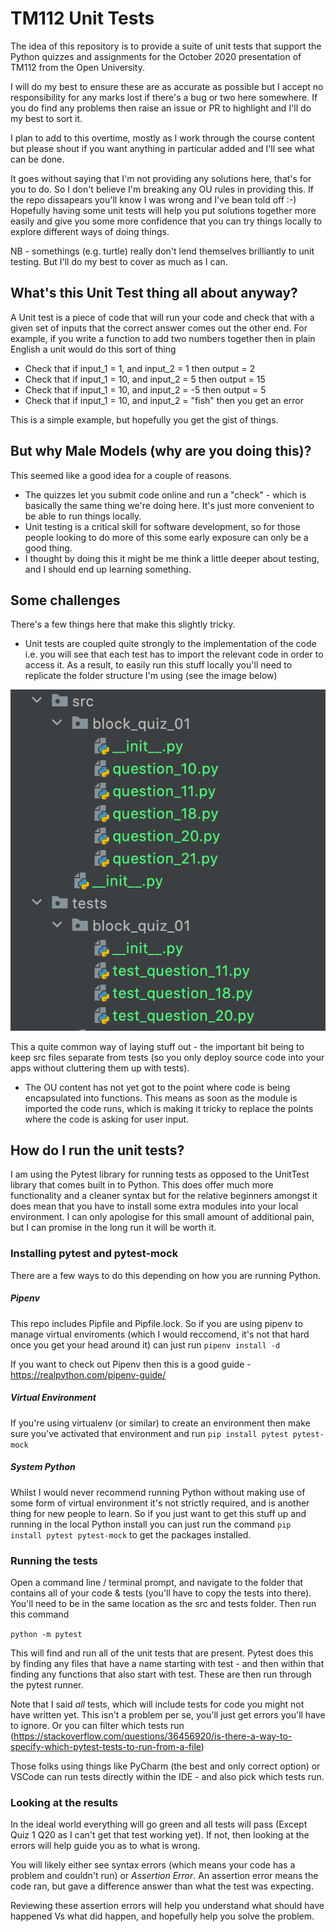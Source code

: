 # TM112 Unit Tests

The idea of this repository is to provide a suite of unit tests that support the Python 
quizzes and assignments for the October 2020 presentation of TM112 from the Open University.


I will do my best to ensure these are as accurate as possible but I accept no responsibility
for any marks lost if there's a bug or two here somewhere.  If you do find any problems
then raise an issue or PR to highlight and I'll do my best to sort it.

I plan to add to this overtime, mostly as I work through the course content but please shout
if you want anything in particular added and I'll see what can be done.

It goes without saying that I'm not providing any solutions here,  that's for you to do. So I
don't believe I'm breaking any OU rules in providing this.  If the repo dissapears you'll know I was
wrong and I've bean told off :-)
Hopefully having some unit tests will help you put solutions together more easily and 
give you some more confidence that you can try things locally to explore different ways
of doing things.

NB - somethings (e.g. turtle) really don't lend themselves brilliantly to unit testing. But
I'll do my best to cover as much as I can.

## What's this Unit Test thing all about anyway?
A Unit test is a piece of code that will run your code and check that with a given set
of inputs that the correct answer comes out the other end. For example, if you write a function
to add two numbers together then in plain English a unit would do this sort of thing
* Check that if input_1 = 1, and input_2 = 1 then output = 2
* Check that if input_1 = 10, and input_2 = 5 then output = 15
* Check that if input_1 = 10, and input_2 = -5 then output = 5
* Check that if input_1 = 10, and input_2 = "fish" then you get an error

This is a simple example, but hopefully you get the gist of things.

## But why Male Models (why are you doing this)?
This seemed like a good idea for a couple of reasons. 
* The quizzes let you submit code online and run a "check" - which is basically the same thing
we're doing here. It's just more convenient to be able to run things locally.
* Unit testing is a critical skill for software development, so for those people looking to do 
more of this some early exposure can only be a good thing.
* I thought by doing this it might be me think a little deeper about testing, and I should end up 
learning something.


## Some challenges
There's a few things here that make this slightly tricky.

* Unit tests are coupled quite strongly to the implementation of the code i.e. you will see
that each test has to import the relevant code in order to access it.  As a result, to 
easily run this stuff locally you'll need to replicate the folder structure I'm using (see the image below)

![folder layout](images/folder%20layout.png)

This a quite common way of laying stuff out - the important bit being to keep src files 
separate from tests (so you only deploy source code into your apps without cluttering them up with tests).

* The OU content has not yet got to the point where code is being encapsulated into functions. 
This means as soon as the module is imported the code runs, which is making it tricky to replace the points where 
the code is asking for user input.

## How do I run the unit tests?
I am using the Pytest library for running tests as opposed to the UnitTest library that
comes built in to Python.  This does offer much more functionality and a cleaner syntax
but for the relative beginners amongst it does mean that you have to install some extra
modules into your local environment.  I can only apologise for this small amount of additional
pain, but I can promise in the long run it will be worth it.

### Installing pytest and pytest-mock
There are a few ways to do this depending on how you are running Python.

##### Pipenv
This repo includes Pipfile and Pipfile.lock. So if you are using pipenv to manage virtual enviroments
(which I would reccomend, it's not that hard once you get your head around it) can just run `pipenv install -d`

If you want to check out Pipenv then this is a good guide - https://realpython.com/pipenv-guide/

##### Virtual Environment
If you're using virtualenv (or similar) to create an environment then make sure you've activated that environment
and run `pip install pytest pytest-mock`

##### System Python
Whilst I would never recommend running Python without making use of some form of virtual environment it's not strictly
required, and is another thing for new people to learn. So if you just want to get this stuff up and running in the local
Python install you can just run the command `pip install pytest pytest-mock` to get the packages installed.

### Running the tests
Open a command line / terminal prompt, and navigate to the folder that contains all of your code & tests
(you'll have to copy the tests into there).  You'll need to be in the same location as the src and tests folder.
Then run this command

`python -m pytest` 

This will find and run all of the unit tests that are present. Pytest does this by finding
any files that have a name starting with test - and then within that finding any functions
that also start with test.  These are then run through the pytest runner.

Note that I said _all_ tests, which will include tests for code you might not have written yet.
This isn't a problem per se, you'll just get errors you'll have to ignore.  Or you can filter
which tests run (https://stackoverflow.com/questions/36456920/is-there-a-way-to-specify-which-pytest-tests-to-run-from-a-file)

Those folks using things like PyCharm (the best and only correct option) or VSCode can run tests
directly within the IDE - and also pick which tests run.

### Looking at the results
In the ideal world everything will go green and all tests will pass (Except Quiz 1 Q20 as I can't
get that test working yet).  If not, then looking at the errors will help guide you as to what is wrong.

You will likely either see syntax errors (which means your code has a problem and couldn't run) or *Assertion Error*.
An assertion error means the code ran, but gave a difference answer than what the test was expecting.

Reviewing these assertion errors will help you understand what should have happened Vs what
did happen, and hopefully help you solve the problem.